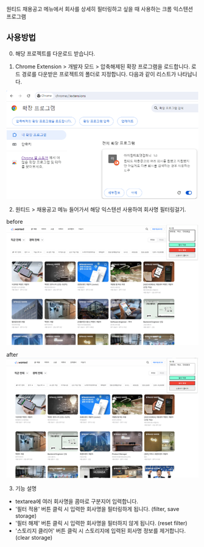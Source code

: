 원티드 채용공고 메뉴에서 회사를 상세히 필터링하고 싶을 때 사용하는 크롬 익스텐션 프로그램

## 사용방법

0. 해당 프로젝트를 다운로드 받습니다.

1. Chrome Extension > 개발자 모드 > 압축해제된 확장 프로그램을 로드합니다.
   로드 경로를 다운받은 프로젝트의 폴더로 지정합니다.
   다음과 같이 리스트가 나타납니다.

![alt text](/assets/extension_load.png)

2. 원티드 > 채용공고 메뉴 들어가서 해당 익스텐션 사용하여 회사명 필터링걸기.

before
![alt text](/assets/before.png)

after
![alt text](/assets/after.png)

3. 기능 설명

- textarea에 여러 회사명을 콤마로 구분지어 입력합니다.
- '필터 적용' 버튼 클릭 시 입력한 회사명을 필터링하게 됩니다. (filter, save storage)
- '필터 해제' 버튼 클릭 시 입력한 회사명을 필터하지 않게 됩니다. (reset filter)
- '스토리지 클리어' 버튼 클릭 시 스토리지에 입력된 회사명 정보를 제거합니다. (clear storage)
